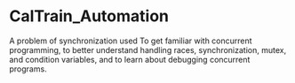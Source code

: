 # CalTrain_Automation
A problem of synchronization used To get familiar with concurrent programming, to better understand handling races, synchronization, mutex, and condition variables, and to learn about debugging concurrent programs.
